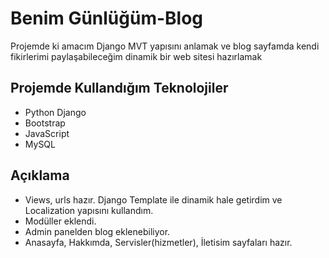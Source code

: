 # Benim Günlüğüm-Blog
Projemde ki amacım Django MVT yapısını anlamak ve blog sayfamda kendi fikirlerimi paylaşabileceğim dinamik bir web sitesi hazırlamak

## Projemde Kullandığım Teknolojiler
- Python Django
- Bootstrap
- JavaScript
- MySQL

## Açıklama
- Views, urls hazır. Django Template ile dinamik hale getirdim ve Localization yapısını kullandım.
- Modüller eklendi.
- Admin panelden blog eklenebiliyor.
- Anasayfa, Hakkımda, Servisler(hizmetler), İletisim sayfaları hazır.


